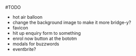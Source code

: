 #TODO

- hot air balloon
- change the background image to make it more bridge-y?
- favicon
- hit up enquiry form to something
- enrol now button at the bototm
- modals for buzzwords
- eventbrite?